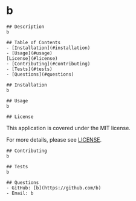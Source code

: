 # b
    ## Description
    b
    
    ## Table of Contents
    - [Installation](#installation)
    - [Usage](#usage)
    [License](#license)
    - [Contributing](#contributing)
    - [Tests](#tests)
    - [Questions](#questions)
    
    ## Installation
    b
    
    ## Usage
    b
    
    ## License
  
  This application is covered under the MIT license.
  
  For more details, please see [LICENSE](LICENSE).
    
    ## Contributing
    b
    
    ## Tests
    b
    
    ## Questions
    - GitHub: [b](https://github.com/b)
    - Email: b
  